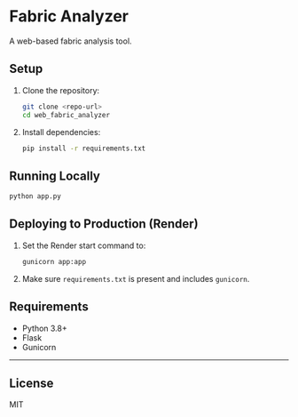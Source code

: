 # Fabric Analyzer

A web-based fabric analysis tool.

## Setup

1. Clone the repository:
   ```bash
   git clone <repo-url>
   cd web_fabric_analyzer
   ```
2. Install dependencies:
   ```bash
   pip install -r requirements.txt
   ```

## Running Locally

```bash
python app.py
```

## Deploying to Production (Render)

1. Set the Render start command to:
   ```bash
   gunicorn app:app
   ```
2. Make sure `requirements.txt` is present and includes `gunicorn`.

## Requirements
- Python 3.8+
- Flask
- Gunicorn

---

## License
MIT 